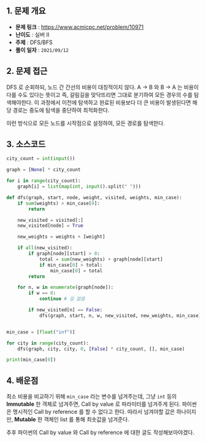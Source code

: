 ## 1. 문제 개요

- **문제 링크** : https://www.acmicpc.net/problem/10971
- **난이도** : 실버 II
- **주제** : DFS/BFS
- **풀이 일자** : `2021/09/12`

## 2. 문제 접근

DFS 로 순회하되, 노드 간 간선의 비용이 대칭적이지 않다. A → B 와 B → A 는 비용이 다를 수도 있다는 뜻이고 즉, 갈림길을 맞닥뜨리면 그대로 분기하여 모든 경우의 수를 탐색해야한다. 이 과정에서 이전에 탐색하고 완료된 비용보다 더 큰 비용이 발생된다면 해당 경로는 중도에 탐색을 중단하여 최적화한다.

이런 방식으로 모든 노드를 시작점으로 설정하여, 모든 경로를 탐색한다.

## 3. 소스코드

```python
city_count = int(input())

graph = [None] * city_count

for i in range(city_count):
    graph[i] = list(map(int, input().split(" ")))

def dfs(graph, start, node, weight, visited, weights, min_case):
    if sum(weights) > min_case[0]:
        return

    new_visited = visited[:]
    new_visited[node] = True

    new_weights = weights + [weight]

    if all(new_visited):
        if graph[node][start] > 0:
            total = sum(new_weights) + graph[node][start]
            if min_case[0] > total:
                min_case[0] = total
        return

    for n, w in enumerate(graph[node]):
        if w == 0:
            continue # 길 없음

        if new_visited[n] == False:
            dfs(graph, start, n, w, new_visited, new_weights, min_case)


min_case = [float("inf")]

for city in range(city_count):
    dfs(graph, city, city, 0, [False] * city_count, [], min_case)

print(min_case[0])

```

## 4. 배운점

최소 비용을 비교하기 위해 `min_case` 라는 변수를 넘겨주는데, 그냥 `int` 등의 **Immutable** 한 객체로 넘겨주면, Call by value 로 파라미터를 넘겨주게 된다. 파이썬은 명시적인 Call by reference 를 할 수 없다고 한다. 따라서 넘겨야할 값은 하나이지만, **Mutable** 한 객체인 list 를 통해 최솟값을 넘겨준다.

추후 파이썬의 Call by value 와 Call by reference 에 대한 글도 작성해보아야겠다.
